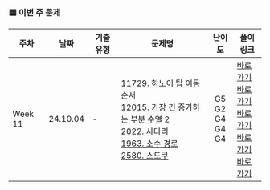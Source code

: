 ### 🟨 이번 주 문제

|    주차    | 날짜                                                         | 기출 유형           | 문제명                                                       | 난이도                                                       | 풀이 링크                       |
| ------- | ------------------------------------------------------------ | ------------------- | ------------------------------------------------------------ | :------------------------------------------------------------: | ------------------------------- |
| Week 11 | 24.10.04 |    - <br/>    | [11729. 하노이 탑 이동 순서](https://www.acmicpc.net/problem/11729)<br/> [12015. 가장 긴 증가하는 부분 수열 2](https://www.acmicpc.net/problem/12015)<br/> [2022. 사다리](https://www.acmicpc.net/problem/2022)<br/> [1963. 소수 경로](https://www.acmicpc.net/problem/1963)<br/> [2580. 스도쿠](https://www.acmicpc.net/problem/2580)<br/>  | G5 <br/> G2 <br/> G4 <br/> G4 <br/> G4 <br/>  | <a href="./BOJ11729_G5_하노이탑이동순서">바로가기</a><br/> <a href="./BOJ12015_G2_가장긴증가하는부분수열2">바로가기</a><br/> <a href="./BOJ2022_G4_사다리">바로가기</a><br/> <a href="./BOJ1963_G4_소수경로">바로가기</a><br/> <a href="./BOJ2580_G4_스도쿠">바로가기</a><br/>  |
